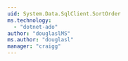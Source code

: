 ```yaml
---
uid: System.Data.SqlClient.SortOrder
ms.technology: 
  - "dotnet-ado"
author: "douglaslMS"
ms.author: "douglasl"
manager: "craigg"
---
```

